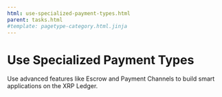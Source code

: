 ```yaml
---
html: use-specialized-payment-types.html
parent: tasks.html
#template: pagetype-category.html.jinja
---
```

# Use Specialized Payment Types

Use advanced features like Escrow and Payment Channels to build smart applications on the XRP Ledger.

